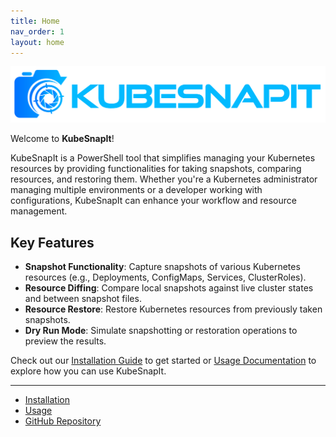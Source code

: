 ```yaml
---
title: Home
nav_order: 1
layout: home
---
```


<p align="center">
<img id="logo" src="assets/images/KubeSnapItDark.png" />
</p>

Welcome to **KubeSnapIt**! 

KubeSnapIt is a PowerShell tool that simplifies managing your Kubernetes resources by providing functionalities for taking snapshots, comparing resources, and restoring them. Whether you're a Kubernetes administrator managing multiple environments or a developer working with configurations, KubeSnapIt can enhance your workflow and resource management.

## Key Features

- **Snapshot Functionality**: Capture snapshots of various Kubernetes resources (e.g., Deployments, ConfigMaps, Services, ClusterRoles).
- **Resource Diffing**: Compare local snapshots against live cluster states and between snapshot files.
- **Resource Restore**: Restore Kubernetes resources from previously taken snapshots.
- **Dry Run Mode**: Simulate snapshotting or restoration operations to preview the results.

Check out our [Installation Guide](docs/installation) to get started or [Usage Documentation](docs/usage) to explore how you can use KubeSnapIt.

---

- [Installation](docs/installation)
- [Usage](docs/usage)
- [GitHub Repository](https://github.com/KubeDeckio/KubeSnapIt)
